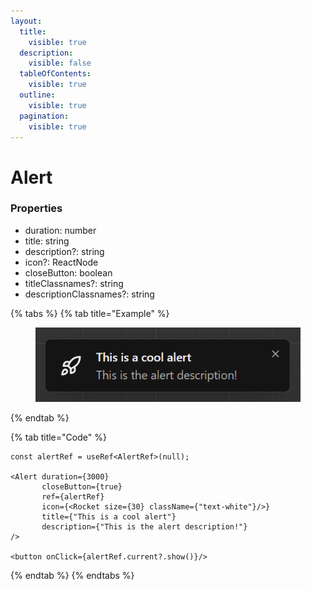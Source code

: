```yaml
---
layout:
  title:
    visible: true
  description:
    visible: false
  tableOfContents:
    visible: true
  outline:
    visible: true
  pagination:
    visible: true
---
```


# Alert

### Properties

* duration: number
* title: string
* description?: string
* icon?: ReactNode
* closeButton: boolean
* titleClassnames?: string
* descriptionClassnames?: string



{% tabs %}
{% tab title="Example" %}
<figure><img src=".gitbook/assets/image (3).png" alt=""><figcaption></figcaption></figure>
{% endtab %}

{% tab title="Code" %}
```tsx
const alertRef = useRef<AlertRef>(null);

<Alert duration={3000}
       closeButton={true}
       ref={alertRef}
       icon={<Rocket size={30} className={"text-white"}/>}
       title={"This is a cool alert"}
       description={"This is the alert description!"}
/>

<button onClick={alertRef.current?.show()}/>
```
{% endtab %}
{% endtabs %}
